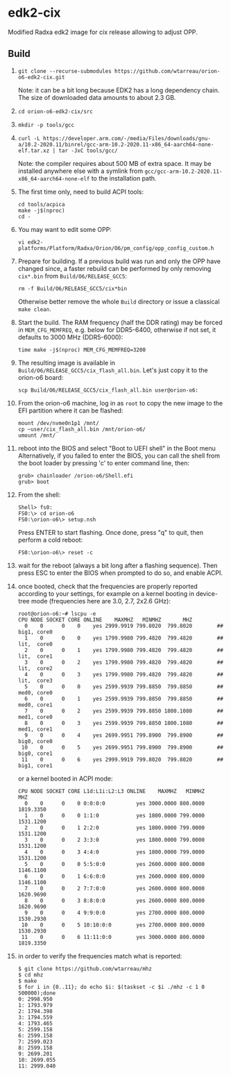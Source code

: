 # edk2-cix

Modified Radxa edk2 image for cix release allowing to adjust OPP.

## Build

1. `git clone --recurse-submodules https://github.com/wtarreau/orion-o6-edk2-cix.git`

    Note: it can be a bit long because EDK2 has a long dependency chain. The size of
    downloaded data amounts to about 2.3 GB.

2. `cd orion-o6-edk2-cix/src`
3. `mkdir -p tools/gcc`
4. `curl -L https://developer.arm.com/-/media/Files/downloads/gnu-a/10.2-2020.11/binrel/gcc-arm-10.2-2020.11-x86_64-aarch64-none-elf.tar.xz | tar -JxC tools/gcc/`

   Note: the compiler requires about 500 MB of extra space. It may be installed anywhere else with a symlink from
   `gcc/gcc-arm-10.2-2020.11-x86_64-aarch64-none-elf` to the installation path.
5. The first time only, need to build ACPI tools:
   ```
   cd tools/acpica
   make -j$(nproc)
   cd -
   ```
5. You may want to edit some OPP:
   ```
   vi edk2-platforms/Platform/Radxa/Orion/O6/pm_config/opp_config_custom.h
   ```
6. Prepare for building. If a previous build was run and only the OPP have changed since, a faster rebuild can be performed by only removing `cix*.bin` from `Build/O6/RELEASE_GCC5`:
   ```
   rm -f Build/O6/RELEASE_GCC5/cix*bin
   ```

   Otherwise better remove the whole `Build` directory or issue a classical `make clean`.

7. Start the build. The RAM frequency (half the DDR rating) may be forced in `MEM_CFG_MEMFREQ`, e.g. below for DDR5-6400, otherwise if not set, it defaults to 3000 MHz (DDR5-6000):
   ```
   time make -j$(nproc) MEM_CFG_MEMFREQ=3200
   ```
8. The resulting image is available in `Build/O6/RELEASE_GCC5/cix_flash_all.bin`. Let's just copy it to the orion-o6 board:

   `scp Build/O6/RELEASE_GCC5/cix_flash_all.bin user@orion-o6:`
9. From the orion-o6 machine, log in as `root` to copy the new image to the EFI partition where it can be flashed:
   ```
   mount /dev/nvme0n1p1 /mnt/
   cp ~user/cix_flash_all.bin /mnt/orion-o6/
   umount /mnt/
   ```
10. reboot into the BIOS and select "Boot to UEFI shell" in the Boot menu
    Alternatively, if you failed to enter the BIOS, you can call the shell from
    the boot loader by pressing 'c' to enter command line, then:
    ```
    grub> chainloader /orion-o6/Shell.efi
    grub> boot
    ```
11. From the shell:
    ```
    Shell> fs0:
    FS0:\> cd orion-o6
    FS0:\orion-o6\> setup.nsh
    ```
    Press ENTER to start flashing. Once done, press "q" to quit, then perform a cold reboot:
    ```
    FS0:\orion-o6\> reset -c
    ```
12. wait for the reboot (always a bit long after a flashing sequence). Then press ESC to enter the BIOS when prompted to do so, and enable ACPI.
13. once booted, check that the frequencies are properly reported according to your settings, for example on a kernel booting in device-tree mode (frequencies here are 3.0, 2.7, 2x2.6 GHz):
    ```
    root@orion-o6:~# lscpu -e
    CPU NODE SOCKET CORE ONLINE    MAXMHZ   MINMHZ       MHZ
      0    0      0    0    yes 2999.9919 799.8020  799.8020        ## big1, core0
      1    0      0    0    yes 1799.9980 799.4820  799.4820        ## lit,  core0
      2    0      0    1    yes 1799.9980 799.4820  799.4820        ## lit,  core1
      3    0      0    2    yes 1799.9980 799.4820  799.4820        ## lit,  core2
      4    0      0    3    yes 1799.9980 799.4820  799.4820        ## lit,  core3
      5    0      0    0    yes 2599.9939 799.8850  799.8850        ## med0, core0
      6    0      0    1    yes 2599.9939 799.8850  799.8850        ## med0, core1
      7    0      0    2    yes 2599.9939 799.8850 1800.1080        ## med1, core0
      8    0      0    3    yes 2599.9939 799.8850 1800.1080        ## med1, core1
      9    0      0    4    yes 2699.9951 799.8900  799.8900        ## big0, core0
     10    0      0    5    yes 2699.9951 799.8900  799.8900        ## big0, core1
     11    0      0    6    yes 2999.9919 799.8020  799.8020        ## big1, core1
    ```
    or a kernel booted in ACPI mode:
    ```
    CPU NODE SOCKET CORE L1d:L1i:L2:L3 ONLINE    MAXMHZ   MINMHZ       MHZ
      0    0      0    0 0:0:0:0          yes 3000.0000 800.0000 1819.3350
      1    0      0    0 1:1:0            yes 1800.0000 799.0000 1531.1200
      2    0      0    1 2:2:0            yes 1800.0000 799.0000 1531.1200
      3    0      0    2 3:3:0            yes 1800.0000 799.0000 1531.1200
      4    0      0    3 4:4:0            yes 1800.0000 799.0000 1531.1200
      5    0      0    0 5:5:0:0          yes 2600.0000 800.0000 1146.1100
      6    0      0    1 6:6:0:0          yes 2600.0000 800.0000 1146.1100
      7    0      0    2 7:7:0:0          yes 2600.0000 800.0000 1620.9690
      8    0      0    3 8:8:0:0          yes 2600.0000 800.0000 1620.9690
      9    0      0    4 9:9:0:0          yes 2700.0000 800.0000 1530.2930
     10    0      0    5 10:10:0:0        yes 2700.0000 800.0000 1530.2930
     11    0      0    6 11:11:0:0        yes 3000.0000 800.0000 1819.3350
    ```
14. in order to verify the frequencies match what is reported:
    ```
    $ git clone https://github.com/wtarreau/mhz
    $ cd mhz
    $ make
    $ for i in {0..11}; do echo $i: $(taskset -c $i ./mhz -c 1 0 500000);done
    0: 2998.950
    1: 1793.979
    2: 1794.398
    3: 1794.559
    4: 1793.465
    5: 2599.158
    6: 2599.158
    7: 2599.023
    8: 2599.158
    9: 2699.201
    10: 2699.055
    11: 2999.040
    ```
